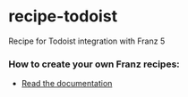 # recipe-todoist
Recipe for Todoist integration with Franz 5

### How to create your own Franz recipes:
* [Read the documentation](https://github.com/meetfranz/plugins)
